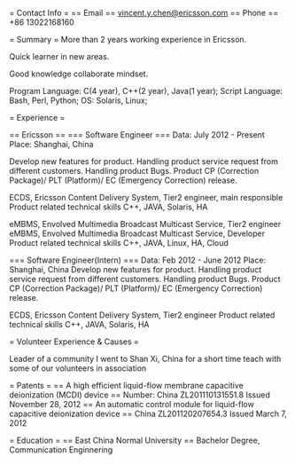 = Contact Info =
== Email ==
vincent.y.chen@ericsson.com
== Phone ==
+86 13022168160

= Summary =
More than 2 years working experience in Ericsson.

Quick learner in new areas.

Good knowledge collaborate mindset. 

Program Language: C(4 year), C++(2 year), Java(1 year);
Script Language: Bash, Perl, Python;
OS: Solaris, Linux;


= Experience =

== Ericsson ==
=== Software Engineer ===
Data: July 2012 - Present
Place: Shanghai, China

Develop new features for product.
Handling product service request from different customers.
Handling product Bugs.
Product CP (Correction Package)/ PLT (Platform)/ EC (Emergency Correction) release.

ECDS, Ericsson Content Delivery System, Tier2 engineer, main responsible 
Product related technical skills
C++, JAVA, Solaris, HA

eMBMS, Envolved Multimedia Broadcast Multicast Service, Tier2 engineer
eMBMS, Envolved Multimedia Broadcast Multicast Service, Developer
Product related technical skills
C++, JAVA, Linux, HA, Cloud

=== Software Engineer(Intern) ===
Data: Feb 2012 - June 2012
Place: Shanghai, China
Develop new features for product.
Handling product service request from different customers.
Handling product Bugs.
Product CP (Correction Package)/ PLT (Platform)/ EC (Emergency Correction) release.

ECDS, Ericsson Content Delivery System, Tier2 engineer
Product related technical skills
C++, JAVA, Solaris, HA


= Volunteer Experience & Causes =

Leader of a community
I went to Shan Xi, China for a short time teach with some of our volunteers in association



= Patents =
== A high efficient liquid-flow membrane capacitive deionization (MCDI) device ==
Number: China ZL201110131551.8
Issued November 28, 2012
== An automatic control module for liquid-flow capacitive deionization device ==
China ZL201120207654.3
Issued March 7, 2012




= Education =
== East China Normal University ==
Bachelor Degree, Communication Enginnering
